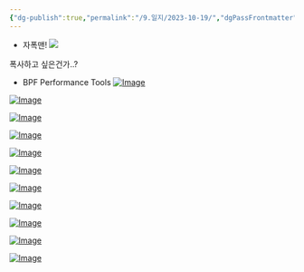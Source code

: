 ```yaml
---
{"dg-publish":true,"permalink":"/9.일지/2023-10-19/","dgPassFrontmatter":true}
---
```




- 자폭맨!
![](https://i.imgur.com/aetktvs.png)

폭사하고 싶은건가..?



- BPF Performance Tools
[![Image](https://learning.oreilly.com/api/v2/epubs/urn:orm:book:9780136588870/files/graphics/004pro01.jpg)](https://learning.oreilly.com/library/view/bpf-performance-tools/9780136588870/ch01.xhtml#p004pro01)

[![Image](https://learning.oreilly.com/api/v2/epubs/urn:orm:book:9780136588870/files/graphics/005pro01.jpg)](https://learning.oreilly.com/library/view/bpf-performance-tools/9780136588870/ch01.xhtml#p005pro01)

[![Image](https://learning.oreilly.com/api/v2/epubs/urn:orm:book:9780136588870/files/graphics/006pro01.jpg)](https://learning.oreilly.com/library/view/bpf-performance-tools/9780136588870/ch01.xhtml#p006pro01)

[![Image](https://learning.oreilly.com/api/v2/epubs/urn:orm:book:9780136588870/files/graphics/010pro01.jpg)](https://learning.oreilly.com/library/view/bpf-performance-tools/9780136588870/ch01.xhtml#p010pro01)

[![Image](https://learning.oreilly.com/api/v2/epubs/urn:orm:book:9780136588870/files/graphics/010pro02.jpg)](https://learning.oreilly.com/library/view/bpf-performance-tools/9780136588870/ch01.xhtml#p010pro02)

[![Image](https://learning.oreilly.com/api/v2/epubs/urn:orm:book:9780136588870/files/graphics/011pro01.jpg)](https://learning.oreilly.com/library/view/bpf-performance-tools/9780136588870/ch01.xhtml#p011pro01)

[![Image](https://learning.oreilly.com/api/v2/epubs/urn:orm:book:9780136588870/files/graphics/011pro02.jpg)](https://learning.oreilly.com/library/view/bpf-performance-tools/9780136588870/ch01.xhtml#p011pro02)

[![Image](https://learning.oreilly.com/api/v2/epubs/urn:orm:book:9780136588870/files/graphics/012pro01.jpg)](https://learning.oreilly.com/library/view/bpf-performance-tools/9780136588870/ch01.xhtml#p012pro01)

[![Image](https://learning.oreilly.com/api/v2/epubs/urn:orm:book:9780136588870/files/graphics/012pro02.jpg)](https://learning.oreilly.com/library/view/bpf-performance-tools/9780136588870/ch01.xhtml#p012pro02)

[![Image](https://learning.oreilly.com/api/v2/epubs/urn:orm:book:9780136588870/files/graphics/013pro01.jpg)](https://learning.oreilly.com/library/view/bpf-performance-tools/9780136588870/ch01.xhtml#p012pro02)

[![Image](https://learning.oreilly.com/api/v2/epubs/urn:orm:book:9780136588870/files/graphics/013pro02.jpg)](https://learning.oreilly.com/library/view/bpf-performance-tools/9780136588870/ch01.xhtml#p013pro02)